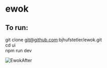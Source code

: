 # ewok

## To run: 
git clone git@github.com:bjhufstetler/ewok.git
<br>
cd ui
<br>
npm run dev

![EwokAfter](https://user-images.githubusercontent.com/91065673/218699906-7df95aee-ae18-4283-8303-cf97cbe7eb84.png)
